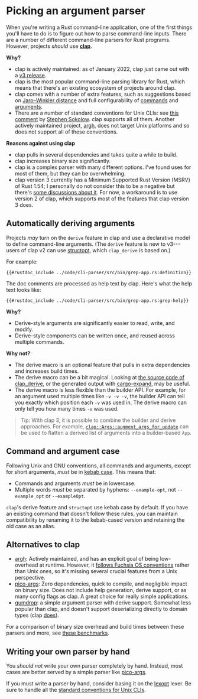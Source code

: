 # Picking an argument parser

When you're writing a Rust command-line application, one of the first things you'll have to do is to figure out how to parse command-line inputs.
There are a number of different command-line parsers for Rust programs. However, projects *should* use [**clap**](https://crates.io/crates/clap).

**Why?**

* clap is actively maintained: as of January 2022, clap just came out with a [v3 release]().
* clap is the most popular command-line parsing library for Rust, which means that there's an existing ecosystem of projects around clap.
* clap comes with a number of extra features, such as suggestions based on [Jaro–Winkler distance](https://en.wikipedia.org/wiki/Jaro%E2%80%93Winkler_distance) and full configurability of [commands](https://docs.rs/clap/latest/clap/enum.AppSettings.html) and [arguments](https://docs.rs/clap/latest/clap/enum.ArgSettings.html).
* There are a number of standard conventions for Unix CLIs: see [this comment](https://github.com/google/argh/issues/3#issuecomment-581144181) by [Stephen Sokolow](https://github.com/ssokolow). clap supports all of them. Another actively maintained project, [argh](https://github.com/google/argh), does not target Unix platforms and so does not support all of these conventions.

**Reasons against using clap**

* clap pulls in several dependencies and takes quite a while to build.
* clap increases binary size significantly.
* clap is a complex parser with many different options. I've found uses for most of them, but they can be overwhelming.
* clap version 3 currently has a Minimum Supported Rust Version (MSRV) of Rust 1.54; I personally do not consider this to be a negative but there's [some discussions about it](https://github.com/clap-rs/clap/issues/3267). For now, a workaround is to use version 2 of clap, which supports most of the features that clap version 3 does.

## Automatically deriving arguments

Projects *may* turn on the `derive` feature in clap and use a declarative model to define command-line arguments. (The `derive` feature is new to v3---users of clap v2 can use [structopt](https://crates.io/crates/structopt), which `clap_derive` is based on.)

For example:

```rust,noplaypen
{{#rustdoc_include ../code/cli-parser/src/bin/grep-app.rs:definition}}
```

The doc comments are processed as help text by clap. Here's what the help text looks like:

```rust,noplaypen
{{#rustdoc_include ../code/cli-parser/src/bin/grep-app.rs:grep-help}}
```

**Why?**

* Derive-style arguments are significantly easier to read, write, and modify.
* Derive-style components can be written once, and reused across multiple commands.

**Why not?**

* The derive macro is an optional feature that pulls in extra dependencies and increases build times.
* The derive macro can be a bit magical. Looking at [the source code of clap_derive](https://github.com/clap-rs/clap/blob/master/clap_derive/src/lib.rs), or the generated output with [cargo-expand](https://crates.io/crates/cargo-expand), may be useful.
* The derive macro is less flexible than the builder API. For example, for an argument used multiple times like `-v -v -v`, the builder API can tell you exactly which position each `-v` was used in. The derive macro can only tell you how many times `-v` was used.

> Tip: With clap 3, it is possible to combine the builder and derive approaches. For example, [`clap::Args::augment_args_for_update`](https://docs.rs/clap/3/clap/trait.Args.html#tymethod.augment_args_for_update) can be used to flatten a derived list of arguments into a builder-based `App`.

## Command and argument case

Following Unix and GNU conventions, all commands and arguments, except for short arguments, *must* be in [kebab case](https://en.wikipedia.org/wiki/Kebab_case). This means that:

* Commands and arguments *must* be in lowercase.
* Multiple words *must* be separated by hyphens: `--example-opt`, not `--example_opt` or `--exampleOpt`.

`clap`'s derive feature and `structopt` use kebab case by default. If you have an existing command that doesn't follow these rules, you can maintain compatibility by renaming it to the kebab-cased version and retaining the old case as an alias.

## Alternatives to clap

* [argh](https://github.com/google/argh): Actively maintained, and has an explicit goal of being low-overhead at runtime. However, it [follows Fuchsia OS conventions](https://github.com/google/argh/issues/3#issuecomment-581144934) rather than Unix ones, so it's missing several crucial features from a Unix perspective.
* [pico-args](https://github.com/RazrFalcon/pico-args): Zero dependencies, quick to compile, and negligible impact on binary size. Does not include help generation, derive support, or as many config flags as clap. A great choice for really simple applications.
* [gumdrop](https://crates.io/crates/gumdrop): a simple argument parser with derive support. Somewhat less popular than clap, and doesn't support deserializing directly to domain types (clap [does](https://github.com/clap-rs/clap/blob/v3.0.6/examples/derive_ref/README.md#arg-types)).

For a comparison of binary size overhead and build times between these parsers and more, see [these benchmarks](https://github.com/rust-cli/argparse-benchmarks-rs).

## Writing your own parser by hand

You *should not* write your own parser completely by hand. Instead, most cases are better served by a simple parser like [pico-args](https://github.com/RazrFalcon/pico-args).

If you must write a parser by hand, consider basing it on the [lexopt](https://docs.rs/lexopt/latest/lexopt/) lexer. Be sure to handle all the [standard conventions for Unix CLIs](https://github.com/google/argh/issues/3#issuecomment-581144181).
